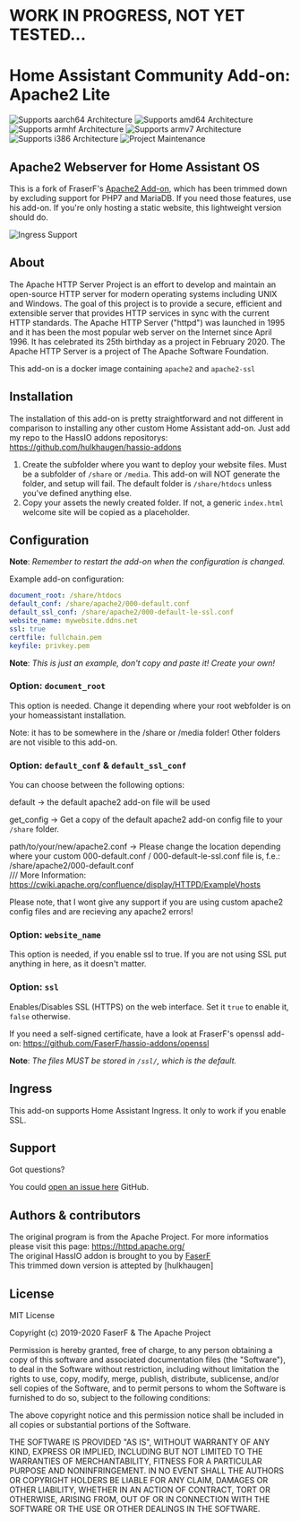 # WORK IN PROGRESS, NOT YET TESTED...

# Home Assistant Community Add-on: Apache2 Lite
![Supports aarch64 Architecture][aarch64-shield] ![Supports amd64 Architecture][amd64-shield] ![Supports armhf Architecture][armhf-shield] ![Supports armv7 Architecture][armv7-shield] ![Supports i386 Architecture][i386-shield]
![Project Maintenance][maintenance-shield]

## Apache2 Webserver for Home Assistant OS
This is a fork of FraserF's [Apache2 Add-on](https://github.com/FaserF/hassio-addons/tree/master/apache2), which has been trimmed down by excluding support for PHP7 and MariaDB. If you need those features, use his add-on. If you're only hosting a static website, this lightweight version should do.

![Ingress Support](images/ingress.png)

## About

The Apache HTTP Server Project is an effort to develop and maintain an open-source HTTP server for modern operating systems including UNIX and Windows. The goal of this project is to provide a secure, efficient and extensible server that provides HTTP services in sync with the current HTTP standards.
The Apache HTTP Server ("httpd") was launched in 1995 and it has been the most popular web server on the Internet since April 1996. It has celebrated its 25th birthday as a project in February 2020.
The Apache HTTP Server is a project of The Apache Software Foundation.

This add-on is a docker image containing `apache2` and `apache2-ssl`

## Installation

The installation of this add-on is pretty straightforward and not different in comparison to installing any other custom Home Assistant add-on.
Just add my repo to the HassIO addons repositorys: https://github.com/hulkhaugen/hassio-addons

1. Create the subfolder where you want to deploy your website files. Must be a subfolder of `/share` or `/media`. This add-on will NOT generate the folder, and setup will fail. The default folder is `/share/htdocs` unless you've defined anything else.  
2. Copy your assets the newly created folder. If not, a generic `index.html` welcome site will be copied as a placeholder.

## Configuration

**Note**: _Remember to restart the add-on when the configuration is changed._

Example add-on configuration:

```yaml
document_root: /share/htdocs
default_conf: /share/apache2/000-default.conf
default_ssl_conf: /share/apache2/000-default-le-ssl.conf
website_name: mywebsite.ddns.net
ssl: true
certfile: fullchain.pem
keyfile: privkey.pem
```

**Note**: _This is just an example, don't copy and paste it! Create your own!_

### Option: `document_root`

This option is needed. Change it depending where your root webfolder is on your homeassistant installation.

Note: it has to be somewhere in the /share or /media folder! Other folders are not visible to this add-on.

### Option: `default_conf` & `default_ssl_conf`

You can choose between the following options:

default -> the default apache2 add-on file will be used

get_config -> Get a copy of the default apache2 add-on config file to your `/share` folder.

path/to/your/new/apache2.conf -> Please change the location depending where your custom 000-default.conf / 000-default-le-ssl.conf file is, f.e.: /share/apache2/000-default.conf  
/// More Information: https://cwiki.apache.org/confluence/display/HTTPD/ExampleVhosts

Please note, that I wont give any support if you are using custom apache2 config files and are recieving any apache2 errors!

### Option: `website_name`

This option is needed, if you enable ssl to true. If you are not using SSL put anything in here, as it doesn't matter.

### Option: `ssl`

Enables/Disables SSL (HTTPS) on the web interface. Set it `true` to enable it, `false` otherwise.

If you need a self-signed certificate, have a look at FraserF's openssl add-on: https://github.com/FaserF/hassio-addons/openssl

**Note**: _The files MUST be stored in `/ssl/`, which is the default._

## Ingress

This add-on supports Home Assistant Ingress. It only to work if you enable SSL.

## Support

Got questions?

You could [open an issue here][issue] GitHub.

## Authors & contributors

The original program is from the Apache Project. For more informatios please visit this page: https://httpd.apache.org/  
The original HassIO addon is brought to you by [FaserF]  
This trimmed down version is attepted by [hulkhaugen]

## License

MIT License

Copyright (c) 2019-2020 FaserF & The Apache Project

Permission is hereby granted, free of charge, to any person obtaining a copy
of this software and associated documentation files (the "Software"), to deal
in the Software without restriction, including without limitation the rights
to use, copy, modify, merge, publish, distribute, sublicense, and/or sell
copies of the Software, and to permit persons to whom the Software is
furnished to do so, subject to the following conditions:

The above copyright notice and this permission notice shall be included in all
copies or substantial portions of the Software.

THE SOFTWARE IS PROVIDED "AS IS", WITHOUT WARRANTY OF ANY KIND, EXPRESS OR
IMPLIED, INCLUDING BUT NOT LIMITED TO THE WARRANTIES OF MERCHANTABILITY,
FITNESS FOR A PARTICULAR PURPOSE AND NONINFRINGEMENT. IN NO EVENT SHALL THE
AUTHORS OR COPYRIGHT HOLDERS BE LIABLE FOR ANY CLAIM, DAMAGES OR OTHER
LIABILITY, WHETHER IN AN ACTION OF CONTRACT, TORT OR OTHERWISE, ARISING FROM,
OUT OF OR IN CONNECTION WITH THE SOFTWARE OR THE USE OR OTHER DEALINGS IN THE
SOFTWARE.

[aarch64-shield]: https://img.shields.io/badge/aarch64-yes-green.svg
[amd64-shield]: https://img.shields.io/badge/amd64-yes-green.svg
[armhf-shield]: https://img.shields.io/badge/armhf-yes-green.svg
[armv7-shield]: https://img.shields.io/badge/armv7-yes-green.svg
[commits]: https://github.com/FaserF/apache2/commits/master
[contributors]: https://github.com/FaserF/hassio-addons/apache2/graphs/contributors
[FaserF]: https://github.com/FaserF/
[i386-shield]: https://img.shields.io/badge/i386-yes-green.svg
[issue]: https://github.com/FaserF/hassio-addons/issues
[repository]: https://github.com/FaserF/hassio-addons/apache2
[maintenance-shield]: https://img.shields.io/maintenance/yes/2020.svg
